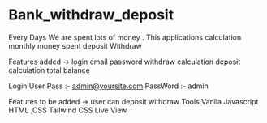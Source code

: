 # Bank_withdraw_deposit
Every Days We are spent lots of money . This applications calculation   monthly money spent deposit Withdraw

Features added ->
login
email
password
withdraw calculation
deposit calculation
total balance

Login User Pass :-
admin@yoursite.com
PassWord :- admin

Features to be added ->
user can deposit withdraw
Tools
Vanila Javascript
HTML ,CSS
Tailwind CSS
Live View
